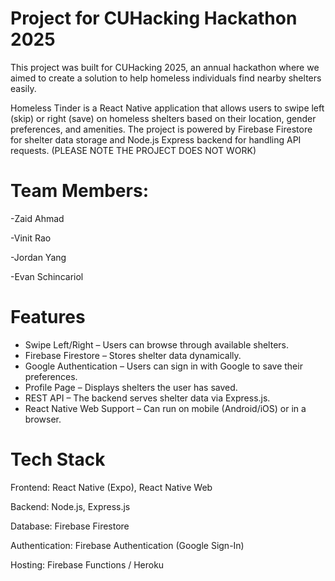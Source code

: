 # Project for CUHacking Hackathon 2025
This project was built for CUHacking 2025, an annual hackathon where we aimed to create a solution to help homeless individuals find nearby shelters easily.

Homeless Tinder is a React Native application that allows users to swipe left (skip) or right (save) on homeless shelters based on their location, gender preferences, and amenities. The project is powered by Firebase Firestore for shelter data storage and Node.js Express backend for handling API requests. (PLEASE NOTE THE PROJECT DOES NOT WORK)

# Team Members:
  -Zaid Ahmad
  
  -Vinit Rao
  
  -Jordan Yang
  
  -Evan Schincariol
# Features
- Swipe Left/Right – Users can browse through available shelters.
- Firebase Firestore – Stores shelter data dynamically.
- Google Authentication – Users can sign in with Google to save their preferences.
- Profile Page – Displays shelters the user has saved.
- REST API – The backend serves shelter data via Express.js.
- React Native Web Support – Can run on mobile (Android/iOS) or in a browser.

# Tech Stack
Frontend: React Native (Expo), React Native Web

Backend: Node.js, Express.js

Database: Firebase Firestore

Authentication: Firebase Authentication (Google Sign-In)

Hosting: Firebase Functions / Heroku

